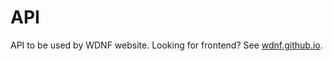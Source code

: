 # API

API to be used by WDNF website. Looking for frontend? See [wdnf.github.io](https://github.com/wdnf/wdnf.github.io).
